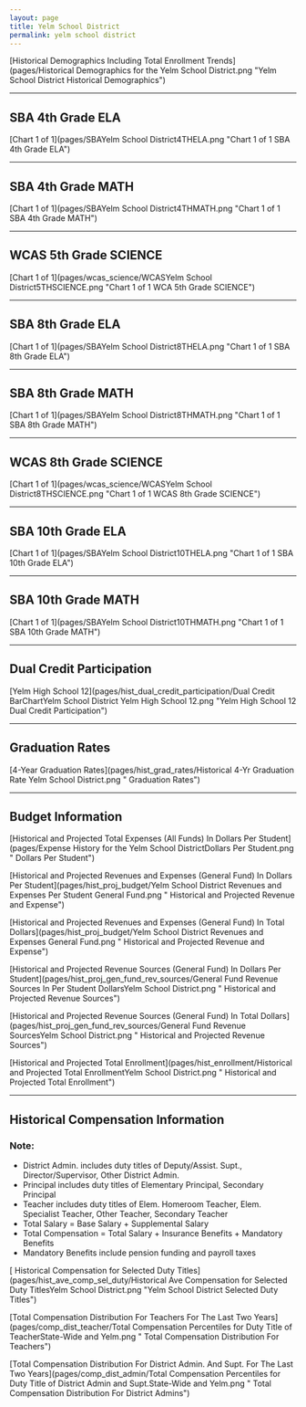 ```yaml
---
layout: page
title: Yelm School District
permalink: yelm school district
---
```



[Historical Demographics Including Total Enrollment Trends](pages/Historical Demographics for the Yelm School District.png "Yelm School District Historical Demographics")

___

## SBA 4th Grade ELA

[Chart 1 of 1](pages/SBAYelm School District4THELA.png "Chart 1 of 1 SBA 4th Grade ELA")


___

## SBA 4th Grade MATH

[Chart 1 of 1](pages/SBAYelm School District4THMATH.png "Chart 1 of 1 SBA 4th Grade MATH")


___

## WCAS 5th Grade SCIENCE

[Chart 1 of 1](pages/wcas_science/WCASYelm School District5THSCIENCE.png "Chart 1 of 1 WCA 5th Grade SCIENCE")


___

## SBA 8th Grade ELA

[Chart 1 of 1](pages/SBAYelm School District8THELA.png "Chart 1 of 1 SBA 8th Grade ELA")


___

## SBA 8th Grade MATH

[Chart 1 of 1](pages/SBAYelm School District8THMATH.png "Chart 1 of 1 SBA 8th Grade MATH")


___

## WCAS 8th Grade SCIENCE

[Chart 1 of 1](pages/wcas_science/WCASYelm School District8THSCIENCE.png "Chart 1 of 1 WCAS 8th Grade SCIENCE")


___

## SBA 10th Grade ELA

[Chart 1 of 1](pages/SBAYelm School District10THELA.png "Chart 1 of 1 SBA 10th Grade ELA")


___

## SBA 10th Grade MATH

[Chart 1 of 1](pages/SBAYelm School District10THMATH.png "Chart 1 of 1 SBA 10th Grade MATH")


___

## Dual Credit Participation

[Yelm High School 12](pages/hist_dual_credit_participation/Dual Credit BarChartYelm School District Yelm High School 12.png "Yelm High School 12 Dual Credit Participation")


___

## Graduation Rates

[4-Year Graduation Rates](pages/hist_grad_rates/Historical 4-Yr Graduation Rate Yelm School District.png " Graduation Rates")


___

## Budget Information

[Historical and Projected Total Expenses (All Funds) In Dollars Per Student](pages/Expense History for the Yelm School DistrictDollars Per Student.png " Dollars Per Student")

[Historical and Projected Revenues and Expenses (General Fund) In Dollars Per Student](pages/hist_proj_budget/Yelm School District Revenues and Expenses Per Student General Fund.png " Historical and Projected Revenue and Expense")

[Historical and Projected Revenues and Expenses (General Fund) In Total Dollars](pages/hist_proj_budget/Yelm School District Revenues and Expenses General Fund.png " Historical and Projected Revenue and Expense")

[Historical and Projected Revenue Sources (General Fund) In Dollars Per Student](pages/hist_proj_gen_fund_rev_sources/General Fund Revenue Sources In Per Student DollarsYelm School District.png " Historical and Projected Revenue Sources")

[Historical and Projected Revenue Sources (General Fund) In Total Dollars](pages/hist_proj_gen_fund_rev_sources/General Fund Revenue SourcesYelm School District.png " Historical and Projected Revenue Sources")

[Historical and Projected Total Enrollment](pages/hist_enrollment/Historical and Projected Total EnrollmentYelm School District.png " Historical and Projected Total Enrollment")


___

## Historical Compensation Information
### Note:
- District Admin. includes duty titles of Deputy/Assist. Supt., Director/Supervisor, Other District Admin.
- Principal includes duty titles of Elementary Principal, Secondary Principal
- Teacher includes duty titles of Elem. Homeroom Teacher, Elem. Specialist Teacher, Other Teacher, Secondary Teacher
- Total Salary = Base Salary + Supplemental Salary
- Total Compensation = Total Salary + Insurance Benefits + Mandatory Benefits
- Mandatory Benefits include pension funding and payroll taxes

[ Historical Compensation for Selected Duty Titles](pages/hist_ave_comp_sel_duty/Historical Ave Compensation for Selected Duty TitlesYelm School District.png "Yelm School District Selected Duty Titles")

[Total Compensation Distribution For Teachers For The Last Two Years](pages/comp_dist_teacher/Total Compensation Percentiles for Duty Title of TeacherState-Wide and Yelm.png " Total Compensation Distribution For Teachers")

[Total Compensation Distribution For District Admin. And Supt. For The Last Two Years](pages/comp_dist_admin/Total Compensation Percentiles for Duty Title of District Admin and Supt.State-Wide and Yelm.png " Total Compensation Distribution For District Admins")

